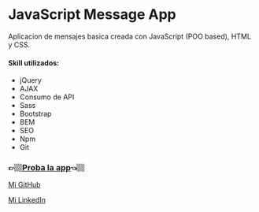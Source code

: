 # JavaScript Message App
Aplicacion de mensajes basica creada con JavaScript (POO based), HTML y CSS.

#### Skill utilizados:
* jQuery
* AJAX
* Consumo de API
* Sass
* Bootstrap
* BEM
* SEO
* Npm
* Git


### 👉🏼[Proba la app](https://franrappazzini.github.io/MessagesApp/)👈🏼

[Mi GitHub](https://github.com/franRappazzini)

[Mi LinkedIn](https://www.linkedin.com/in/franciscorappazzini/) 
